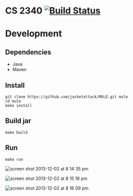 # CS 2340 [![Build Status](https://travis-ci.org/jacketattack/MULE.png?branch=jar)](https://travis-ci.org/jacketattack/MULE)

# Development

## Dependencies

* Java
* Maven

## Install

```
git clone https://github.com/jacketattack/MULE.git mule
cd mule
make install
```

## Build jar

```
make build
```

## Run

```
make run
```

![screen shot 2013-12-02 at 8 14 35 pm](https://f.cloud.github.com/assets/458421/1660279/9db65346-5bb8-11e3-8307-b9f867f0da8e.png)

![screen shot 2013-12-02 at 8 15 18 pm](https://f.cloud.github.com/assets/458421/1660277/95d87d16-5bb8-11e3-9242-ecde5308012b.png)

![screen shot 2013-12-02 at 8 16 09 pm](https://f.cloud.github.com/assets/458421/1660278/95dfd61a-5bb8-11e3-921c-0fd36f0d92d3.png)

